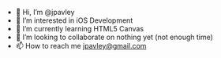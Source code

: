 - 👋 Hi, I’m @jpavley
- 👀 I’m interested in iOS Development
- 🌱 I’m currently learning HTML5 Canvas
- 💞️ I’m looking to collaborate on nothing yet (not enough time)
- 📫 How to reach me jpavley@gmail.com

<!---
jpavley/jpavley is a ✨ special ✨ repository because its `README.md` (this file) appears on your GitHub profile.
You can click the Preview link to take a look at your changes.
--->
